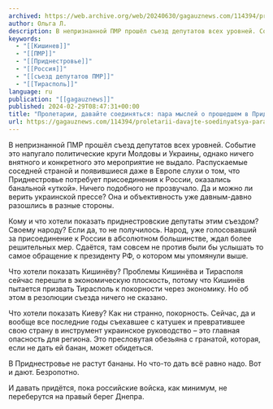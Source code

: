 ```yaml
---
archived: https://web.archive.org/web/20240630/gagauznews.com/114394/proletarii-davajte-soedinyatsya-para-myslej-o-proshedshem-v-pridnestrove-sezde.html
author: Ольга Л.
description: В непризнанной ПМР прошёл съезд депутатов всех уровней. Событие это напугало политические круги Молдовы и Украины, однако ничего внятного и конкретного это мероприятие не выдало. Распускаемые соседней страной и появившиеся даже в Европе слухи о том, что Приднестровье потребует присоединения к России, оказались банальной «уткой». Ничего подобного не прозвучало. Да и можно ли верить украинской прессе? Она и объективность уже давным-давно разошлись в разные стороны. Кому и что хотели показать приднестровские депутаты этим съездом? Своему народу? Если да, то не получилось. Народ, уже голосовавший за присоединение к России в абсолютном большинстве, ждал более решительных мер. Сдаётся, там совсем не против […]
keywords:
  - "[[Кишинев]]"
  - "[[ПМР]]"
  - "[[Приднестровье]]"
  - "[[Россия]]"
  - "[[съезд депутатов ПМР]]"
  - "[[Тирасполь]]"
language: ru
publication: "[[gagauznews]]"
published: 2024-02-29T08:47:31+00:00
title: "Пролетарии, давайте соединяться: пара мыслей о прошедшем в Приднестровье съезде"
url: https://gagauznews.com/114394/proletarii-davajte-soedinyatsya-para-myslej-o-proshedshem-v-pridnestrove-sezde.html
---
```


В непризнанной ПМР прошёл съезд депутатов всех уровней. Событие это напугало политические круги Молдовы и Украины, однако ничего внятного и конкретного это мероприятие не выдало. Распускаемые соседней страной и появившиеся даже в Европе слухи о том, что Приднестровье потребует присоединения к России, оказались банальной «уткой». Ничего подобного не прозвучало. Да и можно ли верить украинской прессе? Она и объективность уже давным-давно разошлись в разные стороны.

Кому и что хотели показать приднестровские депутаты этим съездом? Своему народу? Если да, то не получилось. Народ, уже голосовавший за присоединение к России в абсолютном большинстве, ждал более решительных мер. Сдаётся, там совсем не против были бы услышать то самое обращение к президенту РФ, о котором мы упомянули выше.

Что хотели показать Кишинёву? Проблемы Кишинёва и Тирасполя сейчас перешли в экономическую плоскость, потому что Кишинёв пытается призвать Тирасполь к покорности через экономику. Но об этом в резолюции съезда ничего не сказано.

Что хотели показать Киеву? Как ни странно, покорность. Сейчас, да и вообще все последние годы съехавшее с катушек и превратившее свою страну в инструмент украинское руководство – это главная опасность для региона. Это пресловутая обезьяна с гранатой, которая, если не дать ей банан, может обидеться.

В Приднестровье не растут бананы. Но что-то дать всё равно надо. Вот и дают. Безропотно.

И давать придётся, пока российские войска, как минимум, не переберутся на правый берег Днепра.